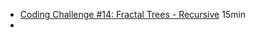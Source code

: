 

* [Coding Challenge #14: Fractal Trees - Recursive](https://www.youtube.com/watch?v=0jjeOYMjmDU) 15min
* 
